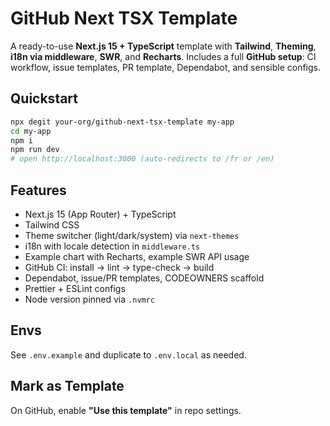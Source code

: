 # GitHub Next TSX Template

A ready-to-use **Next.js 15 + TypeScript** template with **Tailwind**, **Theming**, **i18n via middleware**, **SWR**, and **Recharts**.
Includes a full **GitHub setup**: CI workflow, issue templates, PR template, Dependabot, and sensible configs.

## Quickstart
```bash
npx degit your-org/github-next-tsx-template my-app
cd my-app
npm i
npm run dev
# open http://localhost:3000 (auto-redirects to /fr or /en)
```

## Features
- Next.js 15 (App Router) + TypeScript
- Tailwind CSS
- Theme switcher (light/dark/system) via `next-themes`
- i18n with locale detection in `middleware.ts`
- Example chart with Recharts, example SWR API usage
- GitHub CI: install → lint → type-check → build
- Dependabot, issue/PR templates, CODEOWNERS scaffold
- Prettier + ESLint configs
- Node version pinned via `.nvmrc`

## Envs
See `.env.example` and duplicate to `.env.local` as needed.

## Mark as Template
On GitHub, enable **"Use this template"** in repo settings.

